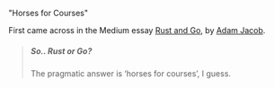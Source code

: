 "Horses for Courses"

First came across in the Medium essay [Rust and Go](https://medium.com/@adamhjk/rust-and-go-e18d511fbd95), by [Adam Jacob](https://twitter.com/adamhjk).
> ##### So.. Rust or Go?
> The pragmatic answer is ‘horses for courses’, I guess. 
